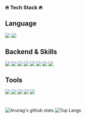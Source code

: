 <h3>🔥 Tech Stack 🔥</h3>

## Language
<p><img src="https://img.shields.io/badge/Java-F05032?style=flat&logo=java&logoColor=white"> <img src="https://img.shields.io/badge/Python-3776AB?style=flat&logo=python&logoColor=white">
  
## Backend & Skills
<img src="https://img.shields.io/badge/Spring boot-6DB33F?style=flat&logo=Spring Boot&logoColor=white"> <img src="https://img.shields.io/badge/Spring Security-6DB33F?style=flat&logo=Spring Security&logoColor=white"> <img src="https://img.shields.io/badge/MySQL-4479A1?style=flat&logo=mysql&logoColor=white"> <img src="https://img.shields.io/badge/Amazon S3-569A31?style=flat&logo=amazon s3&logoColor=white">
<img src="https://img.shields.io/badge/Amazon EC2-FF9900?style=flat&logo=amazon ec2&logoColor=white">
<img src="https://img.shields.io/badge/Amazon RDS-527FFF?style=flat&logo=amazon rds&logoColor=white">
<img src="https://img.shields.io/badge/Docker-2496ED?style=flat&logo=docker&logoColor=white"> <img src="https://img.shields.io/badge/Redis-DC382D?style=flat&logo=redis&logoColor=white">


## Tools
<img src="https://img.shields.io/badge/Github-181717?style=flat&logo=github&logoColor=white"> <img src="https://img.shields.io/badge/Git-F05032?style=flat&logo=Git&logoColor=white"> <img src="https://img.shields.io/badge/Intellij-000000?style=flat&logo=Intellij-IDEA&logoColor=white"> <img src="https://img.shields.io/badge/jira-0052CC?style=flat&logo=JIRA&logoColor=white"> <img src="https://img.shields.io/badge/Notion-000000?style=flat&logo=Notion-IDEA&logoColor=white">

#
![Anurag's github stats](https://github-readme-stats.vercel.app/api?username=[Mins00oo]&count_private=true&show_icons=true&theme=white)
![Top Langs](https://github-readme-stats.vercel.app/api/top-langs/?username=mins00oo&layout=compact&theme=white)

